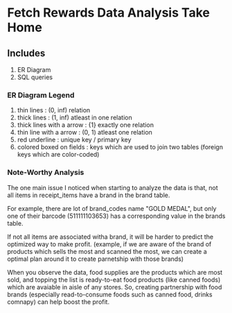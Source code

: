 # Fetch Rewards Data Analysis Take Home

## Includes
1. ER Diagram
2. SQL queries

### ER Diagram Legend
1. thin lines : (0, inf) relation
2. thick lines : (1, inf) atleast in one relation
3. thick lines with a arrow : {1} exactly one relation
4. thin line with a arrow : (0, 1) atleast one relation
5. red underline : unique key / primary key
6. colored boxed on fields : keys which are used to join two tables (foreign keys which are color-coded)

### Note-Worthy Analysis

The one main issue I noticed when starting to analyze the data is that, not all items in receipt_items 
have a brand in the brand table.

For example, there are lot of brand_codes name "GOLD MEDAL", but only one of their barcode (511111103653) has a corresponding value in the brands table.

If not all items are associated witha brand, it will be harder to predict the optimized way to make profit. (example, if we are aware of the brand of products which sells the most and scanned the most, we can create a optimal plan around it to create parnetship with those brands)

When you observe the data, food supplies are the products which are most sold, and topping the list is ready-to-eat food products (like canned foods) which are avaiable in aisle of any stores. So, creating partnership with food brands (especially read-to-consume foods such as canned food, drinks comnapy) can help boost the profit.
